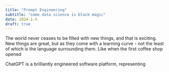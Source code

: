 ```yaml
---
title: "Prompt Engineering"
subtitle: "some data science is black magic"
date: 2024-1-5
draft: true
---
```

The world never ceases to be filled with new things, and that is exciting. New things are great, but as they come with a learning curve - not the least of which is the language surrounding them. Like when the first coffee shop opened

ChatGPT is a brilliantly engineered software platform, representing 

<!--stackedit_data:
eyJoaXN0b3J5IjpbMzgwNDEyOTI4XX0=
-->